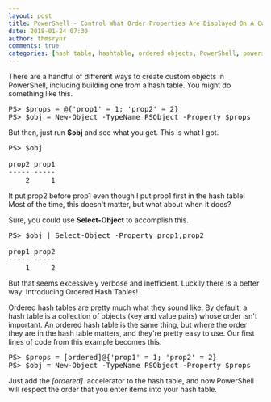 ```yaml
---
layout: post
title: PowerShell - Control What Order Properties Are Displayed On A Custom Objects And Hash Tables
date: 2018-01-24 07:30
author: thmsrynr
comments: true
categories: [hash table, hashtable, ordered objects, PowerShell, powershell]
---
```

There are a handful of different ways to create custom objects in PowerShell, including building one from a hash table. You might do something like this.
<pre class="lang:default decode:true">PS&gt; $props = @{'prop1' = 1; 'prop2' = 2}
PS&gt; $obj = New-Object -TypeName PSObject -Property $props</pre>
But then, just run <strong>$obj</strong> and see what you get. This is what I got.
<pre class="lang:default decode:true ">PS&gt; $obj

prop2 prop1
----- -----
    2     1</pre>
It put prop2 before prop1 even though I put prop1 first in the hash table! Most of the time, this doesn't matter, but what about when it does?

<!--more-->

Sure, you could use <strong>Select-Object</strong> to accomplish this.
<pre class="lang:default decode:true ">PS&gt; $obj | Select-Object -Property prop1,prop2

prop1 prop2
----- -----
    1     2</pre>
But that seems excessively verbose and inefficient. Luckily there is a better way. Introducing Ordered Hash Tables!

Ordered hash tables are pretty much what they sound like. By default, a hash table is a collection of objects (key and value pairs) whose order isn't important. An ordered hash table is the same thing, but where the order they are in the hash table matters, and they're pretty easy to use. Our first lines of code from this example becomes this.
<pre class="lang:default decode:true ">PS&gt; $props = [ordered]@{'prop1' = 1; 'prop2' = 2}
PS&gt; $obj = New-Object -TypeName PSObject -Property $props</pre>
Just add the <em>[ordered]</em>  accelerator to the hash table, and now PowerShell will respect the order that you enter items into your hash table.

&nbsp;
